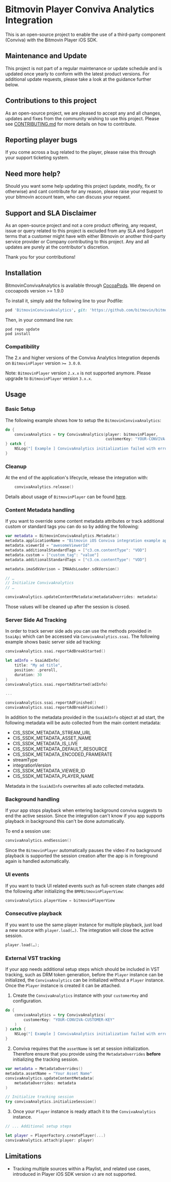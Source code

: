 # Bitmovin Player Conviva Analytics Integration
This is an open-source project to enable the use of a third-party component (Conviva) with the Bitmovin Player iOS SDK.

## Maintenance and Update
This project is not part of a regular maintenance or update schedule and is updated once yearly to conform with the latest product versions. For additional update requests, please take a look at the guidance further below.

## Contributions to this project
As an open-source project, we are pleased to accept any and all changes, updates and fixes from the community wishing to use this project. Please see [CONTRIBUTING.md](CONTRIBUTING.md) for more details on how to contribute.

## Reporting player bugs
If you come across a bug related to the player, please raise this through your support ticketing system.

## Need more help?
Should you want some help updating this project (update, modify, fix or otherwise) and cant contribute for any reason, please raise your request to your bitmovin account team, who can discuss your request.

## Support and SLA Disclaimer
As an open-source project and not a core product offering, any request, issue or query related to this project is excluded from any SLA and Support terms that a customer might have with either Bitmovin or another third-party service provider or Company contributing to this project. Any and all updates are purely at the contributor's discretion.

Thank you for your contributions!

## Installation

BitmovinConvivaAnalytics is available through [CocoaPods](https://cocoapods.org). We depend on cocoapods version >= 1.9.0

To install it, simply add the following line to your Podfile:

```ruby
pod 'BitmovinConvivaAnalytics', git: 'https://github.com/bitmovin/bitmovin-player-ios-analytics-conviva.git', tag: '3.5.0'
```

Then, in your command line run:

```
pod repo update
pod install
```

### Compatibility

The 2.x and higher versions of the Conviva Analytics Integration depends on `BitmovinPlayer` version `>= 3.0.0`.

Note: `BitmovinPlayer` version `2.x.x` is not supported anymore. Please upgrade to `BitmovinPlayer` version `3.x.x`.

## Usage

### Basic Setup

The following example shows how to setup the `BitmovinConvivaAnalytics`:

```swift
do {
    convivaAnalytics = try ConvivaAnalytics(player: bitmovinPlayer,
                                            customerKey: "YOUR-CONVIVA-CUSTOMER-KEY")
} catch {
    NSLog("[ Example ] ConvivaAnalytics initialization failed with error: \(error)")
}
```

### Cleanup

At the end of the application's lifecycle, release the integration with:

```swift
    convivaAnalytics.release()
```

Details about usage of `BitmovinPlayer` can be found [here](https://github.com/bitmovin/bitmovin-player-ios-sdk-cocoapod).

### Content Metadata handling

If you want to override some content metadata attributes or track additional custom or standard tags you can do so by adding the following:

```swift
var metadata = BitmovinConvivaAnalytics.Metadata()
metadata.applicationName = "Bitmovin iOS Conviva integration example app"
metadata.viewerId = "awesomeViewerId"
metadata.additionalStandardTags = ["c3.cm.contentType": "VOD"]
metadata.custom = ["custom_tag": "value"]
metadata.additionalStandardTags = ["c3.cm.contentType": "VOD"]

metadata.imaSdkVerison = IMAAdsLoader.sdkVersion()

// …
// Initialize ConvivaAnalytics
// …

convivaAnalytics.updateContentMetadata(metadataOverrides: metadata)
```

Those values will be cleaned up after the session is closed.

### Server Side Ad Tracking

In order to track server side ads you can use the methods provided in `SsaiApi` which can be accessed via `ConvivaAnalytics.ssai`.
The following example shows basic server side ad tracking:
```swift
convivaAnalytics.ssai.reportAdBreakStarted()

let adInfo = SsaiAdInfo(
    title: "My ad title",
    position: .preroll,
    duration: 30
)
convivaAnalytics.ssai.reportAdStarted(adInfo)

...

convivaAnalytics.ssai.reportAdFinished()
convivaAnalytics.ssai.reportAdBreakFinished()
```

In addition to the metadata provided in the `SsaiAdInfo` object at ad start, the following metadata will be auto collected from the main content metadata:
- CIS_SSDK_METADATA_STREAM_URL
- CIS_SSDK_METADATA_ASSET_NAME
- CIS_SSDK_METADATA_IS_LIVE
- CIS_SSDK_METADATA_DEFAULT_RESOURCE
- CIS_SSDK_METADATA_ENCODED_FRAMERATE
- streamType
- integrationVersion
- CIS_SSDK_METADATA_VIEWER_ID
- CIS_SSDK_METADATA_PLAYER_NAME

Metadata in the `SsaiAdInfo` overwrites all auto collected metadata.

### Background handling

If your app stops playback when entering background conviva suggests to end the active session.
Since the integration can't know if you app supports playback in background this can't be done automatically.

To end a session use:

```swift
convivaAnalytics.endSession()
```

Since the `BitmovinPlayer` automatically pauses the video if no background playback is supported the session creation after
the app is in foreground again is handled automatically.

### UI events

If you want to track UI related events such as full-screen state changes add the following after initializing the `BMPBitmovinPlayerView`:

```swift
convivaAnalytics.playerView = bitmovinPlayerView
```

### Consecutive playback

If you want to use the same player instance for multiple playback, just load a new source with `player.load(…)`. The integration will close the active session.

```swift
player.load(…);
```

### External VST tracking

If your app needs additional setup steps which should be included in VST tracking, such as DRM token generation, before the `Player` instance can be initialized, 
the `ConvivaAnalytics` can be initialized without a `Player` instance. Once the `Player` instance is created it can be attached.

1. Create the `ConvivaAnalytics` instance with your `customerKey` and configuration.

```swift
do {
    convivaAnalytics = try ConvivaAnalytics(
        customerKey: "YOUR-CONVIVA-CUSTOMER-KEY"
    )
} catch {
    NSLog("[ Example ] ConvivaAnalytics initialization failed with error: \(error)")
}
```

2. Conviva requires that the `assetName` is set at session initialization. Therefore ensure that you provide using the `MetadataOverrides` **before** initializing the tracking session.

```swift
var metadata = MetadataOverrides()
metadata.assetName = "Your Asset Name"
convivaAnalytics.updateContentMetadata(
    metadataOverrides: metadata
)

// Initialize tracking session
try convivaAnalytics.initializeSession()
```

3. Once your `Player` instance is ready attach it to the `ConvivaAnalytics` instance.

```swift
// ... Additional setup steps

let player = PlayerFactory.createPlayer(...)
convivaAnalytics.attach(player: player)
``` 

## Limitations

- Tracking multiple sources within a Playlist, and related use cases, introduced in Player iOS SDK version `v3` are not supported.
